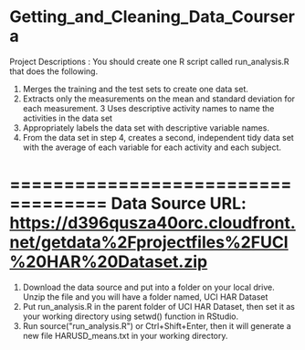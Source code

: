 Getting_and_Cleaning_Data_Coursera
==================================
Project Descriptions : 
 You should create one R script called run_analysis.R that does the following. 

  1. Merges the training and the test sets to create one data set.
  2. Extracts only the measurements on the mean and standard deviation for each measurement. 
  3  Uses descriptive activity names to name the activities in the data set
  4. Appropriately labels the data set with descriptive variable names. 
  5. From the data set in step 4, creates a second, independent tidy data set with the average of each variable for each activity and each subject.
 
===================================
  Data Source URL: 
https://d396qusza40orc.cloudfront.net/getdata%2Fprojectfiles%2FUCI%20HAR%20Dataset.zip 
===================================
  1. Download the data source and put into a folder on your local drive. Unzip the file and you will have a folder named, UCI HAR Dataset
  2. Put run_analysis.R in the parent folder of UCI HAR Dataset, then set it as your working directory using setwd() function in RStudio.
  3. Run source("run_analysis.R") or Ctrl+Shift+Enter, then it will generate a new file HARUSD_means.txt in your working directory.


